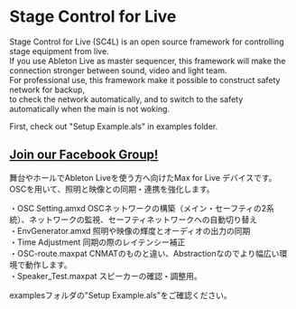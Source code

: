 # Stage Control for Live  
  
Stage Control for Live (SC4L) is an open source framework for controlling stage equipment from live.  
If you use Ableton Live as master sequencer, this framework will make the connection stronger between sound, video and light team.  
For professional use, this framework make it possible to construct safety network for backup,  
to check the network automatically, and to switch to the safety automatically when the main is not woking.
  
First, check out "Setup Example.als" in examples folder.  
  
## [Join our Facebook Group!](https://www.facebook.com/groups/434759513626784/)
  

  
舞台やホールでAbleton Liveを使う方へ向けたMax for Live デバイスです。  
OSCを用いて、照明と映像との同期・連携を強化します。  
  
・OSC Setting.amxd OSCネットワークの構築（メイン・セーフティの2系統）、ネットワークの監視、セーフティネットワークへの自動切り替え  
・EnvGenerator.amxd 照明や映像の輝度とオーディオの出力の同期  
・Time Adjustment 同期の際のレイテンシー補正  
・OSC-route.maxpat CNMATのものと違い、Abstractionなのでより幅広い環境で動作します。  
・Speaker_Test.maxpat スピーカーの確認・調整用。  
  
examplesフォルダの"Setup Example.als"をご確認ください。  